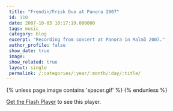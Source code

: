```yaml
---
 title: "Frendin/Frisk Duo at Panora 2007"
 id: 110
 date: 2007-10-03 10:17:19.000000
 tags: music
 category: blog
 excerpt: "Recording from concert at Panora in Malmö 2007."
 author_profile: false
 show_date: true
 image: 
 show_related: true
 layout: single
 permalink: /:categories/:year/:month/:day/:title/
---
```

{% unless page.image contains 'spacer.gif' %}
{% endunless %}

<p id="player2"><a href="http://www.macromedia.com/go/getflashplayer">Get the Flash Player</a> to see this player.

<script type="text/javascript">
        var s2 = new SWFObject("http://www.henrikfrisk.com/script/flvplayer.swf","playlist","320","240","7");
        s2.addParam("allowfullscreen","true");
        s2.addVariable("file","http://www.henrikfrisk.com/music/media/panora_playlist.xml");
        s2.addVariable("displayheight","200");
        s2.addVariable("backcolor","0x000000");
        s2.addVariable("frontcolor","0xCCCCCC");
        s2.addVariable("lightcolor","0x557722");
        s2.addVariable("width","320");
        s2.addVariable("height","240");
        s2.write("player2");
</script>

